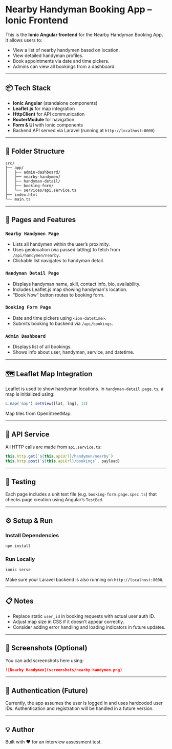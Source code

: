 # Nearby Handyman Booking App – Ionic Frontend

This is the **Ionic Angular frontend** for the Nearby Handyman Booking App. It allows users to:

- View a list of nearby handymen based on location.
- View detailed handyman profiles.
- Book appointments via date and time pickers.
- Admins can view all bookings from a dashboard.

---

## 📦 Tech Stack

- **Ionic Angular** (standalone components)
- **Leaflet.js** for map integration
- **HttpClient** for API communication
- **RouterModule** for navigation
- **Form & UI** with Ionic components
- Backend API served via Laravel (running at `http://localhost:8000`)

---

## 🧱 Folder Structure

```
src/
├── app/
│   ├── admin-dashboard/
│   ├── nearby-handymen/
│   ├── handyman-detail/
│   ├── booking-form/
│   └── services/api.service.ts
├── index.html
└── main.ts
```

---

## 📍 Pages and Features

### `Nearby Handymen Page`

- Lists all handymen within the user’s proximity.
- Uses geolocation (via passed lat/lng) to fetch from `/api/handymen/nearby`.
- Clickable list navigates to handyman detail.

### `Handyman Detail Page`

- Displays handyman name, skill, contact info, bio, availability.
- Includes Leaflet.js map showing handyman's location.
- "Book Now" button routes to booking form.

### `Booking Form Page`

- Date and time pickers using `<ion-datetime>`.
- Submits booking to backend via `/api/bookings`.

### `Admin Dashboard`

- Displays list of all bookings.
- Shows info about user, handyman, service, and datetime.

---

## 🗺️ Leaflet Map Integration

Leaflet is used to show handyman locations. In `handyman-detail.page.ts`, a map is initialized using:

```ts
L.map('map').setView([lat, lng], 13)
```

Map tiles from OpenStreetMap.

---

## 🔌 API Service

All HTTP calls are made from `api.service.ts`:

```ts
this.http.get(`${this.apiUrl}/handymen/nearby`)
this.http.post(`${this.apiUrl}/bookings`, payload)
```

---

## 🧪 Testing

Each page includes a unit test file (e.g. `booking-form.page.spec.ts`) that checks page creation using Angular’s `TestBed`.

---

## ⚙️ Setup & Run

### Install Dependencies

```bash
npm install
```

### Run Locally

```bash
ionic serve
```

Make sure your Laravel backend is also running on `http://localhost:8000`.

---

## 📋 Notes

- Replace static `user_id` in booking requests with actual user auth ID.
- Adjust map size in CSS if it doesn't appear correctly.
- Consider adding error handling and loading indicators in future updates.

---

## 📸 Screenshots (Optional)

You can add screenshots here using:

```markdown
![Nearby Handymen](screenshots/nearby-handymen.png)
```

---

## 🔐 Authentication (Future)

Currently, the app assumes the user is logged in and uses hardcoded user IDs. Authentication and registration will be handled in a future version.

---

## 💡 Author

Built with ❤️ for an interview assessment test.
